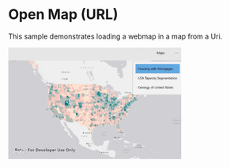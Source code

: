 # Open Map (URL)

This sample demonstrates loading a webmap in a map from a Uri.

<img src="OpenMapUrl.jpg" width="350"/>



